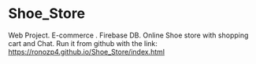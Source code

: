 # Shoe_Store
Web Project. E-commerce . Firebase DB. Online Shoe store with shopping cart and Chat.
Run it from github with the link: https://ronozp4.github.io/Shoe_Store/index.html
